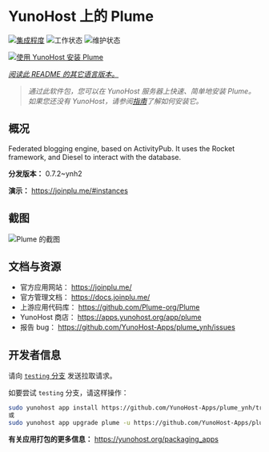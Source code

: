 <!--
注意：此 README 由 <https://github.com/YunoHost/apps/tree/master/tools/readme_generator> 自动生成
请勿手动编辑。
-->

# YunoHost 上的 Plume

[![集成程度](https://dash.yunohost.org/integration/plume.svg)](https://dash.yunohost.org/appci/app/plume) ![工作状态](https://ci-apps.yunohost.org/ci/badges/plume.status.svg) ![维护状态](https://ci-apps.yunohost.org/ci/badges/plume.maintain.svg)

[![使用 YunoHost 安装 Plume](https://install-app.yunohost.org/install-with-yunohost.svg)](https://install-app.yunohost.org/?app=plume)

*[阅读此 README 的其它语言版本。](./ALL_README.md)*

> *通过此软件包，您可以在 YunoHost 服务器上快速、简单地安装 Plume。*  
> *如果您还没有 YunoHost，请参阅[指南](https://yunohost.org/install)了解如何安装它。*

## 概况

Federated blogging engine, based on ActivityPub. It uses the Rocket framework, and Diesel to interact with the database.


**分发版本：** 0.7.2~ynh2

**演示：** <https://joinplu.me/#instances>

## 截图

![Plume 的截图](./doc/screenshots/screenshot.png)

## 文档与资源

- 官方应用网站： <https://joinplu.me/>
- 官方管理文档： <https://docs.joinplu.me/>
- 上游应用代码库： <https://github.com/Plume-org/Plume>
- YunoHost 商店： <https://apps.yunohost.org/app/plume>
- 报告 bug： <https://github.com/YunoHost-Apps/plume_ynh/issues>

## 开发者信息

请向 [`testing` 分支](https://github.com/YunoHost-Apps/plume_ynh/tree/testing) 发送拉取请求。

如要尝试 `testing` 分支，请这样操作：

```bash
sudo yunohost app install https://github.com/YunoHost-Apps/plume_ynh/tree/testing --debug
或
sudo yunohost app upgrade plume -u https://github.com/YunoHost-Apps/plume_ynh/tree/testing --debug
```

**有关应用打包的更多信息：** <https://yunohost.org/packaging_apps>
